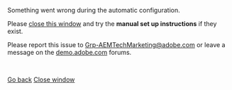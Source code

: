 Something went wrong during the automatic configuration.

Please <a href="javascript:window.close();">close this window</a> and try the **manual set up instructions** if they exist. 

Please report this issue to <a href="mailto:Grp-AEMTechMarketing@adobe.com">Grp-AEMTechMarketing@adobe.com</a> or leave a message on the [demo.adobe.com](http://demo.adobe.com) forums.

<br/>

<a href="javascript:window.history.back();" class="button">Go back</a> <a href="javascript:window.close();" class="button">Close window</a>
